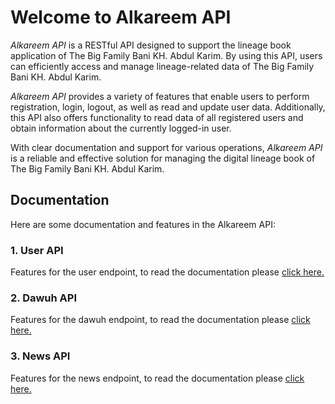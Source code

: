 # Welcome to Alkareem API

*Alkareem API* is a RESTful API designed to support the lineage book application of The Big Family Bani KH. Abdul Karim. By using this API, users can efficiently access and manage lineage-related data of The Big Family Bani KH. Abdul Karim.

*Alkareem API* provides a variety of features that enable users to perform registration, login, logout, as well as read and update user data. Additionally, this API also offers functionality to read data of all registered users and obtain information about the currently logged-in user.

With clear documentation and support for various operations, *Alkareem API* is a reliable and effective solution for managing the digital lineage book of The Big Family Bani KH. Abdul Karim.

## Documentation

Here are some documentation and features in the Alkareem API:

### 1. User API
Features for the user endpoint, to read the documentation please [click here.](docs/user-docs.md)

### 2. Dawuh API
Features for the dawuh endpoint, to read the documentation please [click here.](docs/user-docs.md)

### 3. News API
Features for the news endpoint, to read the documentation please [click here.](docs/user-docs.md)